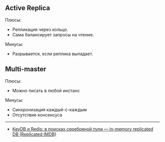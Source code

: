 ## Active Replica

Плюсы:
- Репликация через кольцо.
- Сама балансирует запросы на чтение.

Минусы:
- Разрывается, если реплика выпадает.

## Multi-master

Плюсы:
- Можно писать в любой инстанс

Минусы:
- Синхронизация каждый-с-каждым
- Отсутствие консенсуса

---

- [KeyDB и Redis: в поисках серебряной пули — in-memory replicated DB (Replicated IMDB)](https://habr.com/ru/companies/flant/articles/747760/)